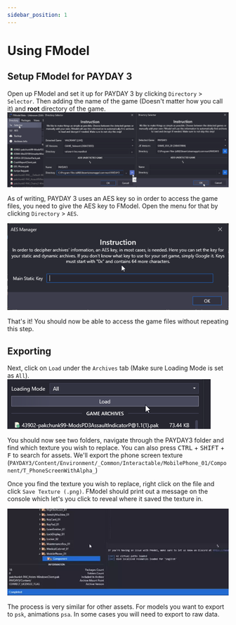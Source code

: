 ```yaml
---
sidebar_position: 1
---
```


# Using FModel

## Setup FModel for PAYDAY 3
Open up FModel and set it up for PAYDAY 3 by clicking `Directory` > `Selector`.
Then adding the name of the game (Doesn't matter how you call it) and **root** directory of the game.
![Setup Game](assets/fmodel-1.png)

As of writing, PAYDAY 3 uses an AES key so in order to access the game files, you need to give the AES key to FModel.
Open the menu for that by clicking `Directory` > `AES`.

![Setup AES Key](assets/fmodel-2.png)

That's it! You should now be able to access the game files without repeating this step.

## Exporting

Next, click on `Load` under the `Archives` tab (Make sure Loading Mode is set as `All`).
![Load Packages](assets/fmodel-3.png)

You should now see two folders, navigate through the PAYDAY3 folder and find which texture you wish to replace.
You can also press <kbd>CTRL</kbd> + <kbd>SHIFT</kbd> + <kbd>F</kbd> to search for assets.
We'll export the phone screen texture (`PAYDAY3/Content/Environment/_Common/Interactable/MobilePhone_01/Component/T_PhoneScreenWithAlpha_`) 

Once you find the texture you wish to replace, right click on the file and click `Save Texture (.png)`.
FModel should print out a message on the console which let's you click to reveal where it saved the texture in.

![Export Asset](assets/fmodel-4.webp)

The process is very similar for other assets. For models you want to export to `psk`, animations `psa`.
In some cases you will need to export to raw data.